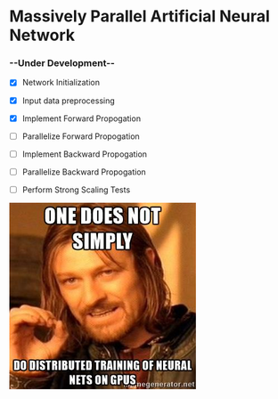 # Massively Parallel Artificial Neural Network

### --Under Development--

- [X] Network Initialization
- [X] Input data preprocessing
- [X] Implement Forward Propogation
- [ ] Parallelize Forward Propogation
- [ ] Implement Backward Propogation
- [ ] Parallelize Backward Propogation
- [ ] Perform Strong Scaling Tests


![alt text](nnmeme.jpg)
